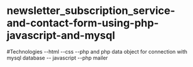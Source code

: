 # newsletter_subscription_service-and-contact-form-using-php-javascript-and-mysql

#Technologies
--html
--css
--php and php data object for connection with mysql database
-- javascript
--php mailer
